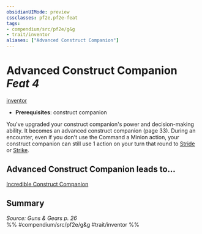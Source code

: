 ```yaml
---
obsidianUIMode: preview
cssclasses: pf2e,pf2e-feat
tags:
- compendium/src/pf2e/g&g
- trait/inventor
aliases: ["Advanced Construct Companion"]
---
```

# Advanced Construct Companion  *Feat 4*  
[inventor](rules/traits/inventor-g-g.md "Inventor Class Trait")  

- **Prerequisites**: construct companion

You've upgraded your construct companion's power and decision-making ability. It becomes an advanced construct companion (page 33). During an encounter, even if you don't use the Command a Minion action, your construct companion can still use 1 action on your turn that round to [Stride](rules/actions/stride.md) or [Strike](rules/actions/strike.md).

## Advanced Construct Companion leads to...

[Incredible Construct Companion](compendium/feats/incredible-construct-companion-g-g.md)

## Summary

*Source: Guns & Gears p. 26*  
%% #compendium/src/pf2e/g&g #trait/inventor %%